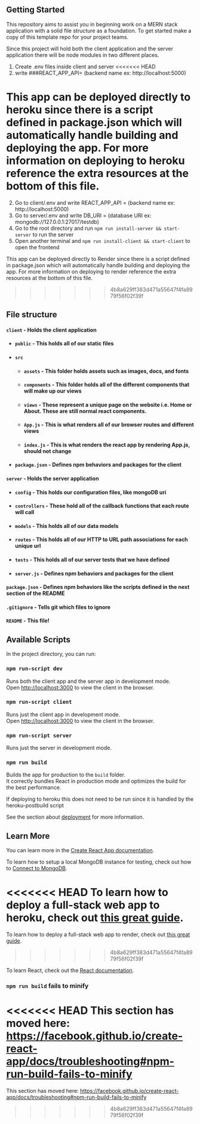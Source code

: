 ## Getting Started
This repository aims to assist you in beginning work on a MERN stack application with a solid file structure as a foundation. To get started make a copy of this template repo for your project teams.

Since this project will hold both the client application and the server application there will be node modules in two different places. 
1. Create .env files inside client and server
<<<<<<< HEAD
2. write ###REACT_APP_API= (backend name ex: http://localhost:5000)


This app can be deployed directly to heroku since there is a script defined in package.json which will automatically handle building and deploying the app. For more information on deploying to heroku reference the extra resources at the bottom of this file. 
=======
2. Go to client/.env and write REACT_APP_API = (backend name ex: http://localhost:5000)
3. Go to server/.env and write DB_URI = (database URI ex: mongodb://127.0.0.1:27017/testdb)
4. Go to the root directory and run `npm run install-server && start-server` to run the server
5. Open another terminal and `npm run install-client && start-client` to open the frontend

This app can be deployed directly to Render since there is a script defined in package.json which will automatically handle building and deploying the app. For more information on deploying to render reference the extra resources at the bottom of this file. 
>>>>>>> 4b8a629ff383d471a55647f4fa8979f56f02f39f

## File structure
#### `client` - Holds the client application
- #### `public` - This holds all of our static files
- #### `src`
    - #### `assets` - This folder holds assets such as images, docs, and fonts
    - #### `components` - This folder holds all of the different components that will make up our views
    - #### `views` - These represent a unique page on the website i.e. Home or About. These are still normal react components.
    - #### `App.js` - This is what renders all of our browser routes and different views
    - #### `index.js` - This is what renders the react app by rendering App.js, should not change
- #### `package.json` - Defines npm behaviors and packages for the client
#### `server` - Holds the server application
- #### `config` - This holds our configuration files, like mongoDB uri
- #### `controllers` - These hold all of the callback functions that each route will call
- #### `models` - This holds all of our data models
- #### `routes` - This holds all of our HTTP to URL path associations for each unique url
- #### `tests` - This holds all of our server tests that we have defined
- #### `server.js` - Defines npm behaviors and packages for the client
#### `package.json` - Defines npm behaviors like the scripts defined in the next section of the README
#### `.gitignore` - Tells git which files to ignore
#### `README` - This file!


## Available Scripts

In the project directory, you can run:

### `npm run-script dev`

Runs both the client app and the server app in development mode.<br>
Open [http://localhost:3000](http://localhost:3000) to view the client in the browser.

### `npm run-script client`

Runs just the client app in development mode.<br>
Open [http://localhost:3000](http://localhost:3000) to view the client in the browser.


### `npm run-script server`

Runs just the server in development mode.<br>


### `npm run build`

Builds the app for production to the `build` folder.<br>
It correctly bundles React in production mode and optimizes the build for the best performance.

If deploying to heroku this does not need to be run since it is handled by the heroku-postbuild script<br>

See the section about [deployment](https://facebook.github.io/create-react-app/docs/deployment) for more information.

## Learn More

You can learn more in the [Create React App documentation](https://facebook.github.io/create-react-app/docs/getting-started).

To learn how to setup a local MongoDB instance for testing, check out how to [Connect to MongoDB](https://docs.mongodb.com/guides/server/drivers/).

<<<<<<< HEAD
To learn how to deploy a full-stack web app to heroku, check out [this great guide](https://daveceddia.com/deploy-react-express-app-heroku/).
=======
To learn how to deploy a full-stack web app to render, check out [this great guide]([https://daveceddia.com/deploy-react-express-app-heroku/](https://dev.to/kunalukey/how-to-setup-and-deploy-a-mern-stack-project-for-free-5acl)).
>>>>>>> 4b8a629ff383d471a55647f4fa8979f56f02f39f

To learn React, check out the [React documentation](https://reactjs.org/).

### `npm run build` fails to minify

<<<<<<< HEAD
This section has moved here: https://facebook.github.io/create-react-app/docs/troubleshooting#npm-run-build-fails-to-minify
=======
This section has moved here: https://facebook.github.io/create-react-app/docs/troubleshooting#npm-run-build-fails-to-minify
>>>>>>> 4b8a629ff383d471a55647f4fa8979f56f02f39f
